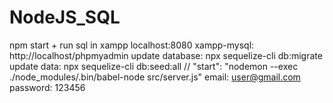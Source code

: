 # NodeJS_SQL

npm start + run sql in xampp
localhost:8080
xampp-mysql: http://localhost/phpmyadmin
update database: npx sequelize-cli db:migrate
update data: npx sequelize-cli db:seed:all
// "start": "nodemon --exec ./node_modules/.bin/babel-node src/server.js"
email: user@gmail.com
password: 123456
